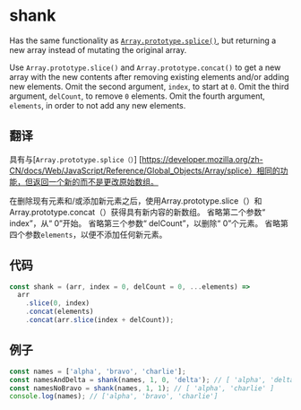 # shank

Has the same functionality as [`Array.prototype.splice()`](https://developer.mozilla.org/en-US/docs/Web/JavaScript/Reference/Global_Objects/Array/splice), but returning a new array instead of mutating the original array.

Use `Array.prototype.slice()` and `Array.prototype.concat()` to get a new array with the new contents after removing existing elements and/or adding new elements.
Omit the second argument, `index`, to start at `0`.
Omit the third argument, `delCount`, to remove `0` elements.
Omit the fourth argument, `elements`, in order to not add any new elements.

## 翻译

具有与[`Array.prototype.splice（）`] [https://developer.mozilla.org/zh-CN/docs/Web/JavaScript/Reference/Global_Objects/Array/splice）相同的功能，但返回一个新的而不是更改原始数组。

在删除现有元素和/或添加新元素之后，使用Array.prototype.slice（）和Array.prototype.concat（）获得具有新内容的新数组。
省略第二个参数“ index”，从“ 0”开始。
省略第三个参数“ delCount”，以删除“ 0”个元素。
省略第四个参数`elements`，以便不添加任何新元素。

## 代码

```js
const shank = (arr, index = 0, delCount = 0, ...elements) =>
  arr
    .slice(0, index)
    .concat(elements)
    .concat(arr.slice(index + delCount));
```

## 例子

```js
const names = ['alpha', 'bravo', 'charlie'];
const namesAndDelta = shank(names, 1, 0, 'delta'); // [ 'alpha', 'delta', 'bravo', 'charlie' ]
const namesNoBravo = shank(names, 1, 1); // [ 'alpha', 'charlie' ]
console.log(names); // ['alpha', 'bravo', 'charlie']
```
